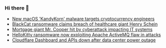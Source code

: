 ### Hi there 👋

<!--START_SECTION:feed-->
* [New macOS 'KandyKorn' malware targets cryptocurrency engineers](https://www.bleepingcomputer.com/news/security/new-macos-kandykorn-malware-targets-cryptocurrency-engineers/)
* [BlackCat ransomware claims breach of healthcare giant Henry Schein](https://www.bleepingcomputer.com/news/security/blackcat-ransomware-claims-breach-of-healthcare-giant-henry-schein/)
* [Mortgage giant Mr. Cooper hit by cyberattack impacting IT systems](https://www.bleepingcomputer.com/news/security/mortgage-giant-mr-cooper-hit-by-cyberattack-impacting-it-systems/)
* [HelloKitty ransomware now exploiting Apache ActiveMQ flaw in attacks](https://www.bleepingcomputer.com/news/security/hellokitty-ransomware-now-exploiting-apache-activemq-flaw-in-attacks/)
* [Cloudflare Dashboard and APIs down after data center power outage](https://www.bleepingcomputer.com/news/security/cloudflare-dashboard-and-apis-down-after-data-center-power-outage/)
<!--END_SECTION:feed-->

<!--
**frankenk/frankenk** is a ✨ _special_ ✨ repository because its `README.md` (this file) appears on your GitHub profile.

Here are some ideas to get you started:

- 🔭 I’m currently working on ...
- 🌱 I’m currently learning ...
- 👯 I’m looking to collaborate on ...
- 🤔 I’m looking for help with ...
- 💬 Ask me about ...
- 📫 How to reach me: ...
- 😄 Pronouns: ...
- ⚡ Fun fact: ...
-->



